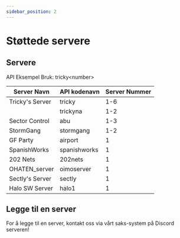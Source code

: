 ```yaml
---
sidebar_position: 2
---
```


# Støttede servere

## Servere
API Eksempel Bruk: <span class="code-text">tricky&lt;number&gt;</span>

| Server Navn     | API kodenavn | Server Nummer |
| --------------- | ------------ | ------------- |
| Tricky's Server | tricky       | 1-6           |
|                 | trickyna     | 1-2           |
| Sector Control  | abu          | 1-3           |
| StormGang       | stormgang    | 1-2           |
| GF Party        | airport      | 1             |
| SpanishWorks    | spanishworks | 1             |
| 202 Nets        | 202nets      | 1             |
| OHATEN_server   | oimoserver   | 1             |
| Sectly's Server | sectly       | 1             |
| Halo SW Server  | halo1        | 1             |

## Legge til en server
For å legge til en server, kontakt oss via vårt saks-system på Discord serveren!